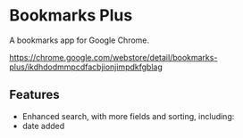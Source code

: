 Bookmarks Plus
=====================

A bookmarks app for Google Chrome.

https://chrome.google.com/webstore/detail/bookmarks-plus/ikdhdodmmpcdfacbjionjimpdkfgblag

## Features

- Enhanced search, with more fields and sorting, including:
 - date added


